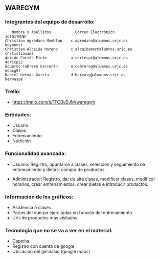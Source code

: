 ## WAREGYM
### Integrantes del equipo de desarrollo:
       Nombre y Apellidos           Correo Electrónico               Id(GITHUB)
    Christian Agredano Momblan    c.agredano@alumnos.urjc.es         keyooner
    Christian Alcaide Moreno      c.alcaidemor@alumnos.urjc.es       chrtistianam7
    Adrián Cortés Pinto           a.cortespi@alumnos.urjc.es         adricp22
    Eduardo Cabrera Garcerán      e.cabrerag@alumnos.urjc.es         educg97
    Daniel Hervás García          d.hervasg@alumnos.urjc.es          hervaspe
 
### Trello: 
- https://trello.com/b/1TCBvDJM/waregym
 
### Entidades: 
- Usuario  
- Clases  
- Entrenamiento  
- Nutrición
 
### Funcionalidad avanzada:
- Usuario: Registro, apuntarse a clases, selección y seguimiento de entrenamiento y dietas, compra de productos.

- Administrador: Registro, dar de alta clases, modificar clases, modificar horarios, crear entrenamientos, crear dietas e introducir productos.

### Información de los gráficos:
- Asistencia a clases
- Partes del cuerpo ejercitadas en función del entrenamiento
- Urls de productos más visitados

### Tecnología que no se va a ver en el material:
- Captcha
- Registro con cuenta de google
- Ubicación del gimnasio (google maps)
